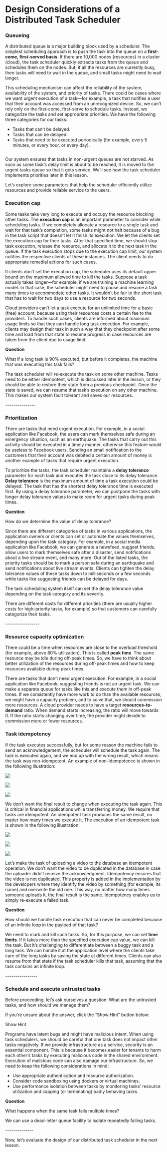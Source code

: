 # Design Considerations of a Distributed Task Scheduler

### Queueing <a href="#queueing-0" id="queueing-0"></a>

A distributed queue is a major building block used by a scheduler. The simplest scheduling approach is to push the task into the queue on a **first-come, first-served basis**. If there are 10,000 nodes (resources) in a cluster (cloud), the task scheduler quickly extracts tasks from the queue and schedules them on the nodes. But, if all the resources are currently busy, then tasks will need to wait in the queue, and small tasks might need to wait longer.

This scheduling mechanism can affect the reliability of the system, availability of the system, and priority of tasks. There could be cases where we want urgent execution of a task—for example, a task that notifies a user that their account was accessed from an unrecognized device. So, we can’t rely only on the first-come, first-serve to schedule tasks. Instead, we categorize the tasks and set appropriate priorities. We have the following three categories for our tasks:

* Tasks that can’t be delayed.
* Tasks that can be delayed.
* Tasks that need to be executed periodically (for example, every 5 minutes, or every hour, or every day).

<figure><img src="https://kuweiguge.github.io/Grokking-Modern-System-Design-Interview-Gitbook/assets/Screenshot 2023-09-03 at 2.52.16 AM.png" alt=""><figcaption></figcaption></figure>

Our system ensures that tasks in non-urgent queues are not starved. As soon as some task’s delay limit is about to be reached, it is moved to the urgent tasks queue so that it gets service. We’ll see how the task scheduler implements priorities later in this lesson.

Let’s explore some parameters that help the scheduler efficiently utilize resources and provide reliable service to the users.

### Execution cap <a href="#execution-cap-0" id="execution-cap-0"></a>

Some tasks take very long to execute and occupy the resource blocking other tasks. The **execution cap** is an important parameter to consider while scheduling tasks. If we completely allocate a resource to a single task and wait for that task’s completion, some tasks might not halt because of a bug in the task script that doesn’t let it finish its execution. We let the clients set the execution cap for their tasks. After that specified time, we should stop task execution, release the resource, and allocate it to the next task in the queue. If the task execution stops due to the execution cap limit, our system notifies the respective clients of these instances. The client needs to do appropriate remedial actions for such cases.

If clients don’t set the execution cap, the scheduler uses its default upper bound on the maximum allowed time to kill the tasks. Suppose a task actually takes longer—for example, if we are training a machine learning model. In that case, the scheduler might need to pause and resume a task many times to accommodate other tasks. It wouldn’t be fair to the short task that has to wait for two days to use a resource for two seconds.

Cloud providers can’t let a task execute for an unlimited time for a basic (free) account, because using their resources costs a certain fee to the providers. To handle such cases, clients are informed about maximum usage limits so that they can handle long task execution. For example, clients may design their task in such a way that they checkpoint after some time and load from that state to resume progress in case resources are taken from the client due to usage limit.

**Question**

What if a long task is 90% executed, but before it completes, the machine that was executing this task fails?

The task scheduler will re-execute the task on some other machine. Tasks need to be either idempotent, which is discussed later in the lesson, or they should be able to restore their state from a previous checkpoint. Once the state is saved, we can resume that task’s execution on any other machine. This makes our system fault tolerant and saves our resources.

\---------------

### Prioritization <a href="#prioritization-0" id="prioritization-0"></a>

There are tasks that need urgent execution. For example, in a social application like Facebook, the users can mark themselves safe during an emergency situation, such as an earthquake. The tasks that carry out this activity should be executed in a timely manner, otherwise this feature would be useless to Facebook users. Sending an email notification to the customers that their account was debited a certain amount of money is another example of tasks that require urgent execution.

To prioritize the tasks, the task scheduler maintains a **delay tolerance** parameter for each task and executes the task close to its delay tolerance. **Delay tolerance** is the maximum amount of time a task execution could be delayed. The task that has the shortest delay tolerance time is executed first. By using a delay tolerance parameter, we can postpone the tasks with longer delay tolerance values to make room for urgent tasks during peak times.

**Question**

How do we determine the value of delay tolerance?

Since there are different categories of tasks in various applications, the application owners or clients can set or automate the values themselves, depending upon the task category. For example, in a social media application like Facebook, we can generate a newsfeed, suggest friends, allow users to mark themselves safe after a disaster, send notifications about a live stream event, and many more. Out of the listed tasks, the priority tasks should be to mark a person safe during an earthquake and send notifications about live stream events. Clients can tighten the delay tolerance values of these tasks down to milliseconds or a few seconds while tasks like suggesting friends can be delayed for days.

The task scheduling system itself can set the delay tolerance value depending on the task category and its severity.

There are different costs for different priorities (there are usually higher costs for high-priority tasks, for example) so that customers can carefully categorize their tasks.

\-----------------

### Resource capacity optimization <a href="#resource-capacity-optimization-0" id="resource-capacity-optimization-0"></a>

There could be a time when resources are close to the overload threshold (for example, above 80% utilization). This is called **peak time**. The same resource may be idle during off-peak times. So, we have to think about better utilization of the resources during off-peak times and how to keep resources available during peak times.

There are tasks that don’t need urgent execution. For example, in a social application like Facebook, suggesting friends is not an urgent task. We can make a separate queue for tasks like this and execute them in off-peak times. If we consistently have more work to do than the available resources, we might have a capacity problem, and to solve that, we should commission more resources. A cloud provider needs to have a target **resources-to-demand** ratio. When demand starts increasing, the ratio will move towards 0. If the ratio starts changing over time, the provider might decide to commission more or fewer resources.

### Task idempotency <a href="#task-idempotency-0" id="task-idempotency-0"></a>

If the task executes successfully, but for some reason the machine fails to send an acknowledgement, the scheduler will schedule the task again. The task is executed again, and we end up with the wrong result, which means the task was non-idempotent. An example of non-idempotence is shown in the following illustration:

![](<https://kuweiguge.github.io/Grokking-Modern-System-Design-Interview-Gitbook/assets/Screenshot 2023-09-03 at 2.57.04 AM.png>)

![](<https://kuweiguge.github.io/Grokking-Modern-System-Design-Interview-Gitbook/assets/Screenshot 2023-09-03 at 2.57.24 AM.png>)

![](<https://kuweiguge.github.io/Grokking-Modern-System-Design-Interview-Gitbook/assets/Screenshot 2023-09-03 at 2.57.44 AM.png>)

We don’t want the final result to change when executing the task again. This is critical in financial applications while transferring money. We require that tasks are idempotent. An idempotent task produces the same result, no matter how many times we execute it. The execution of an idempotent task is shown in the following illustration:

![](<https://kuweiguge.github.io/Grokking-Modern-System-Design-Interview-Gitbook/assets/Screenshot 2023-09-03 at 2.58.30 AM.png>)

![](<https://kuweiguge.github.io/Grokking-Modern-System-Design-Interview-Gitbook/assets/Screenshot 2023-09-03 at 2.58.48 AM.png>)

![](<https://kuweiguge.github.io/Grokking-Modern-System-Design-Interview-Gitbook/assets/Screenshot 2023-09-03 at 2.59.04 AM.png>)

Let’s make the task of uploading a video to the database an idempotent operation. We don’t want the video to be duplicated in the database in case the uploader didn’t receive the acknowledgment. Idempotency ensures that the video is not duplicated. This property is added in the implementation by the developers where they identify the video by something (for example, its name) and overwrite the old one. This way, no matter how many times someone uploads it, the final result is the same. Idempotency enables us to simply re-execute a failed task.

**Question**

How should we handle task execution that can never be completed because of an infinite loop in the payload of that task?

We need to mark and kill such tasks. So, for this purpose, we can set **time limits**. If it takes more than the specified execution cap value, we can kill the task. But it’s challenging to differentiate between a buggy task and a long task. We can handle it at the application level where the clients take care of the long tasks by saving the state at different times. Clients can also resume from that state if the task scheduler kills that task, assuming that the task contains an infinite loop.

\----------------

### Schedule and execute untrusted tasks <a href="#schedule-and-execute-untrusted-tasks-0" id="schedule-and-execute-untrusted-tasks-0"></a>

Before proceeding, let’s ask ourselves a question: What are the untrusted tasks, and how should we manage them?

If you’re unsure about the answer, click the “Show Hint” button below:

Show Hint

Programs have latent bugs and might have malicious intent. When using task schedulers, we should be careful that one task does not impact other tasks negatively. If we provide infrastructure as a service, security is an essential component. This is because it becomes easier for tenants to harm each other’s tasks by executing malicious code in the shared environment. Execution of malicious code can also damage our infrastructure. So, we need to keep the following considerations in mind:

* Use appropriate authentication and resource authorization.
* Consider code sandboxing using dockers or virtual machines.
* Use performance isolation between tasks by monitoring tasks’ resource utilization and capping (or terminating) badly behaving tasks.

**Question**

What happens when the same task fails multiple times?

We can use a dead-letter queue facility to isolate repeatedly failing tasks.

\--------------

Now, let’s evaluate the design of our distributed task scheduler in the next lesson.
